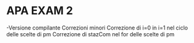 # APA EXAM 2
-Versione compilante
Correzioni minori
Correzione di i=0 in i=1 nel ciclo delle scelte di pm
Correzione di stazCom nel for delle scelte di pm
